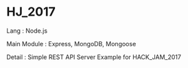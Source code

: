 # HJ_2017

Lang : Node.js

Main Module : Express, MongoDB, Mongoose

Detail : Simple REST API Server Example for HACK_JAM_2017
